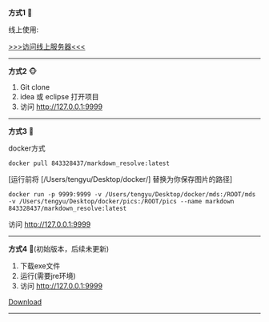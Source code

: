 **方式1** 🦁


线上使用:

[>>>访问线上服务器<<<](http://markdown.liangtengyu.com:9999)

---

**方式2** 🐵

1.  Git clone
2.  idea 或 eclipse 打开项目
3.  访问 http://127.0.0.1:9999

---

**方式3** 🦄

docker方式
```shell
docker pull 843328437/markdown_resolve:latest
```
[运行前将 [/Users/tengyu/Desktop/docker/]  替换为你保存图片的路径]
```shell
docker run -p 9999:9999 -v /Users/tengyu/Desktop/docker/mds:/ROOT/mds -v /Users/tengyu/Desktop/docker/pics:/ROOT/pics --name markdown 843328437/markdown_resolve:latest
```

访问 http://127.0.0.1:9999

---

**方式4** 🦄(初始版本，后续未更新)

1. 下载exe文件
2. 运行(需要jre环境)
3. 访问 http://127.0.0.1:9999


[Download](../windows/tomarkdown.rar)

---